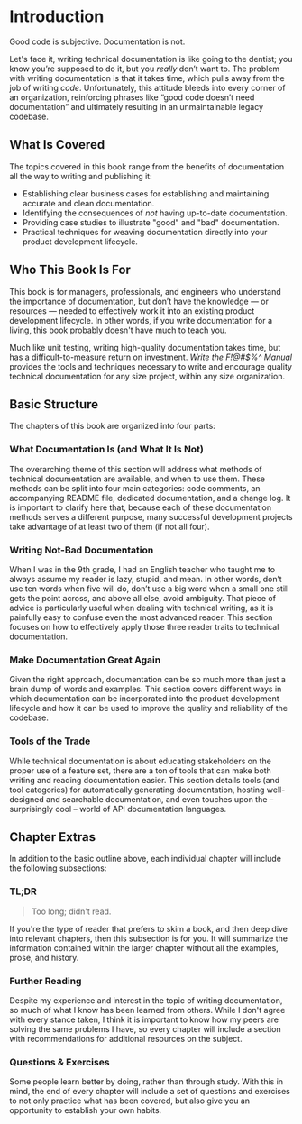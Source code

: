 # Introduction

Good code is subjective. Documentation is not.

Let's face it, writing technical documentation is like going to the dentist; you know you’re supposed to do it, but you _really_ don’t want to. The problem with writing documentation is that it takes time, which pulls away from the job of writing _code_. Unfortunately, this attitude bleeds into every corner of an organization, reinforcing phrases like “good code doesn’t need documentation” and ultimately resulting in an unmaintainable legacy codebase.

## What Is Covered

The topics covered in this book range from the benefits of documentation all the way to writing and publishing it:

* Establishing clear business cases for establishing and maintaining accurate and clean documentation.
* Identifying the consequences of _not_ having up-to-date documentation.
* Providing case studies to illustrate "good" and "bad" documentation.
* Practical techniques for weaving documentation directly into your product development lifecycle.

## Who This Book Is For

This book is for managers, professionals, and engineers who understand the importance of documentation, but don’t have the knowledge — or resources — needed to effectively work it into an existing product development lifecycle. In other words, if you write documentation for a living, this book probably doesn't have much to teach you.

Much like unit testing, writing high-quality documentation takes time, but has a difficult-to-measure return on investment. _Write the F!@\#$%^ Manual_ provides the tools and techniques necessary to write and encourage quality technical documentation for any size project, within any size organization.

## Basic Structure

The chapters of this book are organized into four parts:

### What Documentation Is \(and What It Is Not\)

The overarching theme of this section will address what methods of technical documentation are available, and when to use them. These methods can be split into four main categories: code comments, an accompanying README file, dedicated documentation, and a change log. It is important to clarify here that, because each of these documentation methods serves a different purpose, many successful development projects take advantage of at least two of them \(if not all four\).

### Writing Not-Bad Documentation

When I was in the 9th grade, I had an English teacher who taught me to always assume my reader is lazy, stupid, and mean. In other words, don’t use ten words when five will do, don’t use a big word when a small one still gets the point across, and above all else, avoid ambiguity. That piece of advice is particularly useful when dealing with technical writing, as it is painfully easy to confuse even the most advanced reader. This section focuses on how to effectively apply those three reader traits to technical documentation.

### Make Documentation Great Again

Given the right approach, documentation can be so much more than just a brain dump of words and examples. This section covers different ways in which documentation can be incorporated into the product development lifecycle and how it can be used to improve the quality and reliability of the codebase.

### Tools of the Trade

While technical documentation is about educating stakeholders on the proper use of a feature set, there are a ton of tools that can make both writing and reading documentation easier. This section details tools \(and tool categories\) for automatically generating documentation, hosting well-designed and searchable documentation, and even touches upon the – surprisingly cool – world of API documentation languages.

## Chapter Extras

In addition to the basic outline above, each individual chapter will include the following subsections:

### TL;DR

> Too long; didn't read.

If you're the type of reader that prefers to skim a book, and then deep dive into relevant chapters, then this subsection is for you. It will summarize the information contained within the larger chapter without all the examples, prose, and history.

### Further Reading

Despite my experience and interest in the topic of writing documentation, so much of what I know has been learned from others. While I don't agree with every stance taken, I think it is important to know how my peers are solving the same problems I have, so every chapter will include a section with recommendations for additional resources on the subject.

### Questions & Exercises

Some people learn better by doing, rather than through study. With this in mind, the end of every chapter will include a set of questions and exercises to not only practice what has been covered, but also give you an opportunity to establish your own habits.

